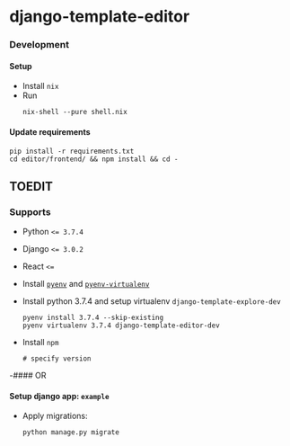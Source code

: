 # django-template-editor

### Development

#### Setup

* Install `nix`
* Run
  ```buildoutcfg
  nix-shell --pure shell.nix
  ```


#### Update requirements
  ```buildoutcfg
  pip install -r requirements.txt
  cd editor/frontend/ && npm install && cd -
  ```

   
   
   
   
   
   
    
   
   
   
  
  
  
## TOEDIT


### Supports

*  Python `<= 3.7.4`
*  Django `<= 3.0.2`
*  React `<= `



* Install [`pyenv`](https://github.com/pyenv/pyenv) and [`pyenv-virtualenv`](https://github.com/pyenv/pyenv-virtualenv)
* Install python 3.7.4 and setup virtualenv `django-template-explore-dev`
  ```buildoutcfg
  pyenv install 3.7.4 --skip-existing
  pyenv virtualenv 3.7.4 django-template-editor-dev
  ```
* Install `npm`
  ```buildoutcfg
  # specify version
  ```

-####  OR


#### Setup django app: `example`

* Apply migrations:
  ``` buildoutcfg
  python manage.py migrate
  ```

  
  
